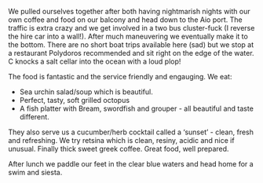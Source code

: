 We pulled ourselves together after both having nightmarish nights with our own coffee and food on our balcony and head down to the Aio port. The traffic is extra crazy and we get involved  in a two bus cluster-fuck (I reverse the hire car into a wall!). After much maneuvering we eventually make it to the bottom. There are no short boat trips available here (sad) but we stop at a restaurant Polydoros recommended and sit right on the edge of the water. C knocks a salt cellar into the ocean with a loud plop!

The food is fantastic and the service friendly and engauging. We eat:
* Sea urchin salad/soup which is beautiful.
* Perfect, tasty, soft grilled octopus
* A fish platter with Bream, swordfish and grouper - all beautiful and taste different.

They also serve us a cucumber/herb cocktail called a ‘sunset’ - clean, fresh and refreshing. We try retsina which is clean, resiny, acidic and nice if unusual. Finally thick sweet greek coffee. Great food, well prepared.

After lunch we paddle our feet in the clear blue waters and head home for a swim and siesta.
